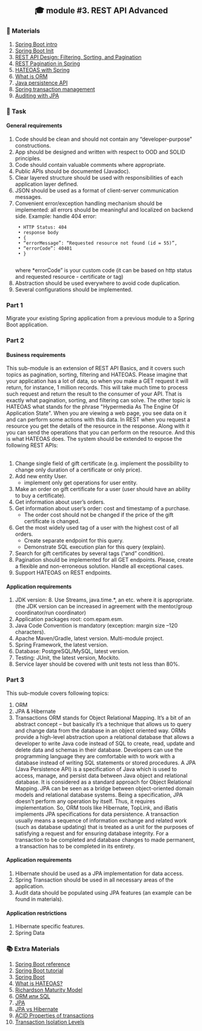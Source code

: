 <h2 align="center"> 🎓 module #3. REST API Advanced</h2>

<h3>🎁 Materials</h3>
<ol>
  <li><a href="https://videoportal.epam.com/video/6Rn164or" rel="nofollow">Spring Boot intro</a></li>
  <li><a href="https://start.spring.io/" rel="nofollow">Spring Boot Init</a></li>
  <li><a href="https://www.moesif.com/blog/technical/api-design/REST-API-Design-Filtering-Sorting-and-Pagination/" rel="nofollow">REST API Design: Filtering, Sorting, and Pagination</a></li>
  <li><a href="https://www.baeldung.com/rest-api-pagination-in-spring/" rel="nofollow">REST Pagination in Spring</a></li>
  <li><a href="https://spring.io/guides/gs/rest-hateoas/" rel="nofollow">HATEOAS with Spring</a></li>
  <li><a href="https://www.educba.com/what-is-orm/" rel="nofollow">What is ORM</a></li>
  <li><a href="https://www.vogella.com/tutorials/JavaPersistenceAPI/article.html" rel="nofollow">Java persistence API</a></li>
  <li><a href="https://docs.spring.io/spring/docs/4.2.x/spring-framework-reference/html/transaction.html" rel="nofollow">Spring transaction management</a></li>
  <li><a href="https://www.baeldung.com/database-auditing-jpa#auditing" rel="nofollow">Auditing with JPA</a></li>
</ol>

<h3>🚀 Task</h3>
<h4>General requirements</h4>
<ol>
  <li>Code should be clean and should not contain any “developer-purpose” constructions.</li>
  <li>App should be designed and written with respect to OOD and SOLID principles.</li>
  <li>Code should contain valuable comments where appropriate.</li>
  <li>Public APIs should be documented (Javadoc).</li>
  <li>Clear layered structure should be used with responsibilities of each application layer defined.</li>
  <li>JSON should be used as a format of client-server communication messages.</li>
  <li>Convenient error/exception handling mechanism should be implemented: all errors should be meaningful and localized on backend side. Example: handle 404 error:
  <br><div class="snippet-clipboard-content position-relative overflow-auto"><pre><code> • HTTP Status: 404
 • response body    
 • {
 • “errorMessage”: “Requested resource not found (id = 55)”,
 • “errorCode”: 40401
 • }
  </code></pre><div class="zeroclipboard-container position-absolute right-0 top-0">
where *errorCode” is your custom code (it can be based on http status and requested resource - certificate or tag)
  </li>
  <li>Abstraction should be used everywhere to avoid code duplication.</li>
  <li>Several configurations should be implemented.</li>
</ol>
    
<h3>Part 1</h3>
Migrate your existing Spring application from a previous module to a Spring Boot application.

<h3>Part 2</h3>
<h4>Business requirements</h4>
This sub-module is an extension of REST API Basics, and it covers such topics as pagination, sorting, filtering and HATEOAS. Please imagine that your application has a lot of data, so when you make a GET request it will return, for instance, 1 million records. This will take much time to process such request and return the result to the consumer of your API. That is exactly what pagination, sorting, and filtering can solve. The other topic is HATEOAS what stands for the phrase "Hypermedia As The Engine Of Application State". When you are viewing a web page, you see data on it and can perform some actions with this data. In REST when you request a resource you get the details of the resource in the response. Along with it you can send the operations that you can perform on the resource. And this is what HATEOAS does.
The system should be extended to expose the following REST APIs:
<ol><br>
 <li>Change single field of gift certificate (e.g. implement the possibility to change only duration of a certificate or only price).</li>
   <li>Add new entity User.
    <ul>
      <li>implement only get operations for user entity.</li>
    </ul>
  </li>
  <li>Make an order on gift certificate for a user (user should have an ability to buy a certificate).</li>
  <li>Get information about user’s orders.</li>
  <li>Get information about user’s order: cost and timestamp of a purchase.
  <ul>
    <li>The order cost should not be changed if the price of the gift certificate is changed.</li>
  </ul>
 </li>
    <li>Get the most widely used tag of a user with the highest cost of all orders.
    <ul>
    <li>Create separate endpoint for this query.</li>
    <li>Demonstrate SQL execution plan for this query (explain).</li>
  </ul>
 </li>
  <li>Search for gift certificates by several tags (“and” condition).</li>
  <li>Pagination should be implemented for all GET endpoints. Please, create a flexible and non-erroneous solution. Handle all exceptional cases.</li>
  <li>Support HATEOAS on REST endpoints.</li>
</ol>

<h4>Application requirements</h4>
<ol>
  <li>JDK version: 8. Use Streams, java.time.*, an etc. where it is appropriate. (the JDK version can be increased in agreement with the mentor/group coordinator/run coordinator)  </li>
  <li>Application packages root: com.epam.esm.</li>
  <li>Java Code Convention is mandatory (exception: margin size –120 characters).</li>
  <li>Apache Maven/Gradle, latest version. Multi-module project.</li>
  <li>Spring Framework, the latest version.</li>
  <li>Database: PostgreSQL/MySQL, latest version.</li>
  <li>Testing: JUnit, the latest version, Mockito.</li>
  <li>Service layer should be covered with unit tests not less than 80%.</li>
</ol>

<h3>Part 3</h3>
This sub-module covers following topics:
<ol>
<li>ORM</li>
<li>JPA &amp; Hibernate</li>
<li>Transactions
ORM stands for Object Relational Mapping. It’s a bit of an abstract concept – but basically it’s a technique that allows us to query and change data from the database in an object oriented way. ORMs provide a high-level abstraction upon a relational database that allows a developer to write Java code instead of SQL to create, read, update and delete data and schemas in their database. Developers can use the programming language they are comfortable with to work with a database instead of writing SQL statements or stored procedures. A JPA (Java Persistence API) is a specification of Java which is used to access, manage, and persist data between Java object and relational database. It is considered as a standard approach for Object Relational Mapping. JPA can be seen as a bridge between object-oriented domain models and relational database systems. Being a specification, JPA doesn't perform any operation by itself. Thus, it requires implementation. So, ORM tools like Hibernate, TopLink, and iBatis implements JPA specifications for data persistence. A transaction usually means a sequence of information exchange and related work (such as database updating) that is treated as a unit for the purposes of satisfying a request and for ensuring database integrity. For a transaction to be completed and database changes to made permanent, a transaction has to be completed in its entirety.</li>
</ol>

<h4>Application requirements</h4>
<ol>
  <li>Hibernate should be used as a JPA implementation for data access.</li>
  <li>Spring Transaction should be used in all necessary areas of the application.</li>
  <li>Audit data should be populated using JPA features (an example can be found in materials).</li>
</ol>

<h4>Application restrictions</h4>
<ol>
  <li>Hibernate specific features.</li>
  <li>Spring Data</li>
</ol>

<h3>📚 Extra Materials</h3>
<ol>
  <li><a href="https://spring.io/projects/spring-boot/" rel="nofollow">Spring Boot reference</a></li>
  <li><a href="https://spring.io/guides/gs/rest-service/" rel="nofollow">Spring Boot tutorial</a></li>
  <li><a href="https://habr.com/ru/post/257223/" rel="nofollow">Spring Boot</a></li>
  <li><a href="https://habr.com/ru/post/483328/" rel="nofollow">What is HATEOAS?</a></li>
  <li><a href="https://martinfowler.com/articles/richardsonMaturityModel.html" rel="nofollow">Richardson Maturity Model</a></li>
  <li><a href="https://youtu.be/bkDUIIho70o" rel="nofollow">ORM или SQL</a></li>
  <li><a href="https://www.educba.com/java-persistence-api/" rel="nofollow">JPA</a></li>
  <li><a href="https://www.javatpoint.com/jpa-vs-hibernate" rel="nofollow">JPA vs Hibernate</a></li>
  <li><a href="https://www.geeksforgeeks.org/acid-properties-in-dbms/" rel="nofollow">ACID Properties of transactions</a></li>
  <li><a href="https://www.geeksforgeeks.org/transaction-isolation-levels-dbms/" rel="nofollow">Transaction Isolation Levels</a></li>
</ol>
